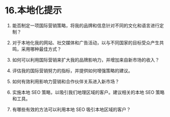 



# 16.本地化提示



1.  能否制定一项国际营销策略，将我的品牌和信息针对不同的文化和语言进行定制？

1.  对于本地化我的网站、社交媒体和广告活动，以与不同国家的目标受众产生共鸣，采用哪种最佳方式？

1.  如何可以利用国际营销来扩大我的品牌影响力，并增加来自新市场的收入？

1.  评估我的国际营销努力的指标，并提供如何增强策略的建议。

1.  如何有效利用影响力营销和合作伙伴关系进入新市场？

1.  实施本地 SEO 策略，以吸引我们地理区域的客户。建议相关的本地 SEO 策略和工具。

1.  有哪些有效的方法可以利用本地 SEO 吸引本地区域的客户？
